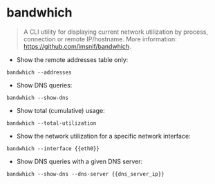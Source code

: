 # bandwhich

> A CLI utility for displaying current network utilization by process, connection or remote IP/hostname.
> More information: <https://github.com/imsnif/bandwhich>.

- Show the remote addresses table only:

`bandwhich --addresses`

- Show DNS queries:

`bandwhich --show-dns`

- Show total (cumulative) usage:

`bandwhich --total-utilization`

- Show the network utilization for a specific network interface:

`bandwhich --interface {{eth0}}`

- Show DNS queries with a given DNS server:

`bandwhich --show-dns --dns-server {{dns_server_ip}}`

